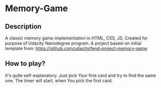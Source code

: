 # Memory-Game

## Description
A classic memory game implementation in HTML, CSS, JS.
Created for purpose of Udacity Nanodegree program.
A project based-on initial template from: https://github.com/udacity/fend-project-memory-game

## How to play?
It's quite self-explanatory.
Just pick Your first card and try to find the same one.
The timer will start, when You pick the first card.